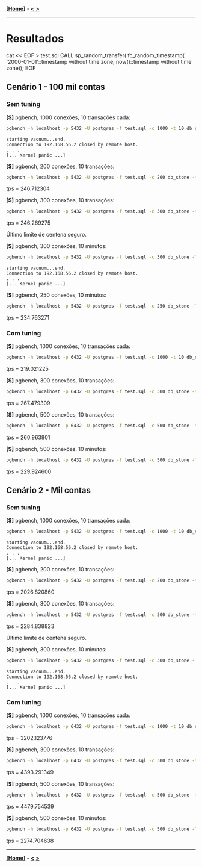 [**[Home]**](../README.md "Página inicial") - 
[**<**](06_tests.md "Testes")
[**>**]()

---

# Resultados

cat << EOF > test.sql
CALL sp_random_transfer(
	fc_random_timestamp(
		'2000-01-01'::timestamp without time zone,
		now()::timestamp without time zone));
EOF

<!-- ===================================================================== -->

## Cenário 1 - 100 mil contas
### Sem tuning

**[$]** pgbench, 1000 conexões, 10 transações cada:
```bash
pgbench -h localhost -p 5432 -U postgres -f test.sql -c 1000 -t 10 db_stone
```
```
starting vacuum...end.
Connection to 192.168.56.2 closed by remote host.
. . .
[... Kernel panic ...]
```

**[$]** pgbench, 200 conexões, 10 transações:
```bash
pgbench -h localhost -p 5432 -U postgres -f test.sql -c 200 db_stone -t 10
```

tps = 246.712304

**[$]** pgbench, 300 conexões, 10 transações:
```bash
pgbench -h localhost -p 5432 -U postgres -f test.sql -c 300 db_stone -t 10
```
tps = 246.269275

Último limite de centena seguro.

**[$]** pgbench, 300 conexões, 10 minutos:
```bash
pgbench -h localhost -p 5432 -U postgres -f test.sql -c 300 db_stone -T 600
```
```
starting vacuum...end.
Connection to 192.168.56.2 closed by remote host.
. . .
[... Kernel panic ...]
```

**[$]** pgbench, 250 conexões, 10 minutos:
```bash
pgbench -h localhost -p 5432 -U postgres -f test.sql -c 250 db_stone -T 600
```

tps = 234.763271



<!-- ===================================================================== -->

### Com tuning

**[$]** pgbench, 1000 conexões, 10 transações cada:
```bash
pgbench -h localhost -p 6432 -U postgres -f test.sql -c 1000 -t 10 db_stone
```

tps = 219.021225


**[$]** pgbench, 300 conexões, 10 transações:
```bash
pgbench -h localhost -p 6432 -U postgres -f test.sql -c 300 db_stone -t 10
```
tps = 267.479309


**[$]** pgbench, 500 conexões, 10 transações:
```bash
pgbench -h localhost -p 6432 -U postgres -f test.sql -c 500 db_stone -t 10
```
tps = 260.963801

**[$]** pgbench, 500 conexões, 10 minutos:
```bash
pgbench -h localhost -p 6432 -U postgres -f test.sql -c 500 db_stone -T 600
```
tps = 229.924600



## Cenário 2 - Mil contas

<!-- ===================================================================== -->

### Sem tuning

**[$]** pgbench, 1000 conexões, 10 transações cada:
```bash
pgbench -h localhost -p 5432 -U postgres -f test.sql -c 1000 -t 10 db_stone
```
```
starting vacuum...end.
Connection to 192.168.56.2 closed by remote host.
. . .
[... Kernel panic ...]
```

**[$]** pgbench, 200 conexões, 10 transações:
```bash
pgbench -h localhost -p 5432 -U postgres -f test.sql -c 200 db_stone -t 10
```

tps = 2026.820860

**[$]** pgbench, 300 conexões, 10 transações:
```bash
pgbench -h localhost -p 5432 -U postgres -f test.sql -c 300 db_stone -t 10
```
tps = 2284.838823

Último limite de centena seguro.

**[$]** pgbench, 300 conexões, 10 minutos:
```bash
pgbench -h localhost -p 5432 -U postgres -f test.sql -c 300 db_stone -T 600
```
```
starting vacuum...end.
Connection to 192.168.56.2 closed by remote host.
. . .
[... Kernel panic ...]
```

<!-- ===================================================================== -->

### Com tuning


**[$]** pgbench, 1000 conexões, 10 transações cada:
```bash
pgbench -h localhost -p 6432 -U postgres -f test.sql -c 1000 -t 10 db_stone
```

tps = 3202.123776


**[$]** pgbench, 300 conexões, 10 transações:
```bash
pgbench -h localhost -p 6432 -U postgres -f test.sql -c 300 db_stone -t 10
```
tps = 4393.291349


**[$]** pgbench, 500 conexões, 10 transações:
```bash
pgbench -h localhost -p 6432 -U postgres -f test.sql -c 500 db_stone -t 10
```
tps = 4479.754539

**[$]** pgbench, 500 conexões, 10 minutos:
```bash
pgbench -h localhost -p 6432 -U postgres -f test.sql -c 500 db_stone -T 600
```
tps = 2274.704638


<!-- ===================================================================== -->

---

[**[Home]**](../README.md "Página inicial") - 
[**<**](06_tests.md "Testes")
[**>**]()